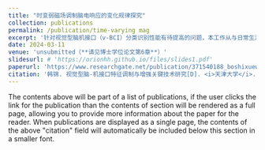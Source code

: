 ```yaml
---
title: "时变弱磁场调制脑电响应的变化规律探究"
collection: publications
permalink: /publication/time-varying mag
excerpt: '针对视觉型脑机接口（v-BCI）分类识别性能有待提高的问题，本工作从与日常生活密切相关的地球磁场着手，探究与地磁场强度等量级的环境弱磁场对大脑的调制作用，发展新型神经调制手段，从大脑的感磁能力探究和如何将弱磁场应用于v-BCI研究两方面展开。此工作针对第一部分工作中人类大脑是否可以感知弱磁场强度变化的问题，搭建时变弱磁场环境，将弱磁场强度以固定频率变化，探究不同环境磁场强度下睁眼静息脑电信号的变化规律，初步证明了弱磁场强度可对大脑产生显著的调制作用，为后续开展静态弱磁场调制大脑响应，发展可提升BCI系统性能的新型调制方法奠定了研究基础。'
date: 2024-03-11
venue: 'unsubmitted（**请见博士学位论文第6章**）'
slidesurl: # 'https://orionhh.github.io/files/slides1.pdf'
paperurl: 'https://www.researchgate.net/publication/371540188_boshixueweilunwen-Doctoral_Thesis-shijuexingnao-jijiekoutezhengdiaozhiyuzengqiangguanjianjishuyanjiu-The_key_Technology_of_Feature_Modulation_and_Enhancement_for_Visual_Brain-Computer_Interface'
citation: '韩锦. 视觉型脑-机接口特征调制与增强关键技术研究[D]. <i>天津大学</i>. 2023.'
---
```


The contents above will be part of a list of publications, if the user clicks the link for the publication than the contents of section will be rendered as a full page, allowing you to provide more information about the paper for the reader. When publications are displayed as a single page, the contents of the above "citation" field will automatically be included below this section in a smaller font.
